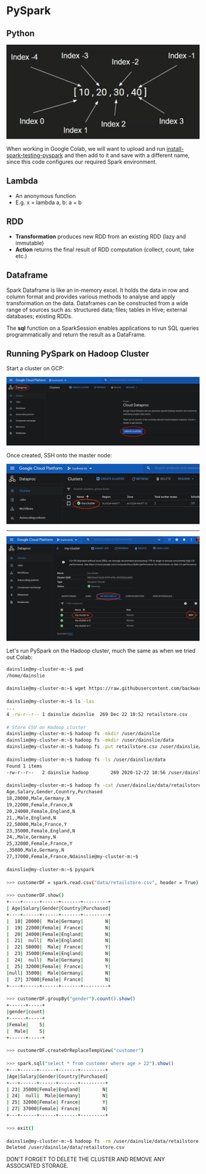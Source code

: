 # PySpark

## Python

![Python list](images/python-list.png)

When working in Google Colab, we will want to upload and run [install-spark-testing-pyspark](../src/main/python/install-spark-testing-pyspark.ipynb) and then add to it and save with a different name, since this code configures our required Spark environment.

## Lambda
- An anonymous function
- E.g. x = lambda a, b: a + b

## RDD
- **Transformation** produces new RDD from an existing RDD (lazy and immutable)
- **Action** returns the final result of RDD computation (collect, count, take etc.)

## Dataframe

Spark Dataframe is like an in-memory excel.
It holds the data in row and column format and provides various methods to analyse and apply transformation on the data.
Dataframes can be constructed from a wide range of sources such as: structured data; files; tables in Hive; external databases; existing RDDs.

The **sql** function on a SparkSession enables applications to run SQL queries programmatically and return the result as a DataFrame.

## Running PySpark on Hadoop Cluster

Start a cluster on GCP:

![Dataproc cluster](images/dataproc-cluster.jpg)

Once created, SSH onto the master node:

![Cluster](images/my-cluster.jpg)

---

![Master](images/master.jpg)

Let's run PySpark on the Hadoop cluster, much the same as when we tried out Colab:

```bash
dainslie@my-cluster-m:~$ pwd
/home/dainslie

dainslie@my-cluster-m:~$ wget https://raw.githubusercontent.com/backwards-limited/spark-backwards/master/courses/big-data-hadoop-spark/src/main/resources/retailstore.csv

dainslie@my-cluster-m:~$ ls -las
...
4 -rw-r--r-- 1 dainslie dainslie  269 Dec 22 10:52 retailstore.csv

# Store CSV on Hadoop cluster
dainslie@my-cluster-m:~$ hadoop fs -mkdir /user/dainslie
dainslie@my-cluster-m:~$ hadoop fs -mkdir /user/dainslie/data
dainslie@my-cluster-m:~$ hadoop fs -put retailstore.csv /user/dainslie/data

dainslie@my-cluster-m:~$ hadoop fs -ls /user/dainslie/data
Found 1 items
-rw-r--r--   2 dainslie hadoop        269 2020-12-22 10:56 /user/dainslie/data/retailstore.csv

dainslie@my-cluster-m:~$ hadoop fs -cat /user/dainslie/data/retailstore.csv
Age,Salary,Gender,Country,Purchased
18,20000,Male,Germany,N
19,22000,Female,France,N
20,24000,Female,England,N
21,,Male,England,N
22,50000,Male,France,Y
23,35000,Female,England,N
24,,Male,Germany,N
25,32000,Female,France,Y
,35000,Male,Germany,N
27,37000,Female,France,Ndainslie@my-cluster-m:~$
 
dainslie@my-cluster-m:~$ pyspark

>>> customerDF = spark.read.csv("data/retailstore.csv", header = True)

>>> customerDF.show()                                                           
+----+------+------+-------+---------+
| Age|Salary|Gender|Country|Purchased|
+----+------+------+-------+---------+
|  18| 20000|  Male|Germany|        N|
|  19| 22000|Female| France|        N|
|  20| 24000|Female|England|        N|
|  21|  null|  Male|England|        N|
|  22| 50000|  Male| France|        Y|
|  23| 35000|Female|England|        N|
|  24|  null|  Male|Germany|        N|
|  25| 32000|Female| France|        Y|
|null| 35000|  Male|Germany|        N|
|  27| 37000|Female| France|        N|
+----+------+------+-------+---------+

>>> customerDF.groupBy("gender").count().show()
+------+-----+                                                                  
|gender|count|
+------+-----+
|Female|    5|
|  Male|    5|
+------+-----+

>>> customerDF.createOrReplaceTempView("customer")

>>> spark.sql("select * from customer where age > 22").show()
+---+------+------+-------+---------+
|Age|Salary|Gender|Country|Purchased|
+---+------+------+-------+---------+
| 23| 35000|Female|England|        N|
| 24|  null|  Male|Germany|        N|
| 25| 32000|Female| France|        Y|
| 27| 37000|Female| France|        N|
+---+------+------+-------+---------+

>>> exit()

dainslie@my-cluster-m:~$ hadoop fs -rm /user/dainslie/data/retailstore.csv
Deleted /user/dainslie/data/retailstore.csv
```

DON'T FORGET TO DELETE THE CLUSTER AND REMOVE ANY ASSOCIATED STORAGE.